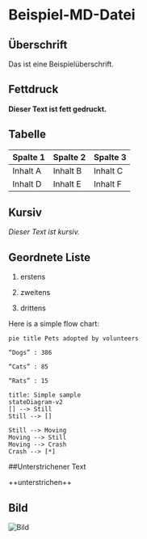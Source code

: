 # Beispiel-MD-Datei

## Überschrift

Das ist eine Beispielüberschrift.

## Fettdruck

**Dieser Text ist fett gedruckt.**

## Tabelle

| Spalte 1 | Spalte 2 | Spalte 3 |
|----------|----------|----------|
| Inhalt A | Inhalt B | Inhalt C |
| Inhalt D | Inhalt E | Inhalt F |

## Kursiv


*Dieser Text ist kursiv.*

## Geordnete Liste

1. erstens

2. zweitens

3. drittens

Here is a simple flow chart:

```mermaid
pie title Pets adopted by volunteers

“Dogs” : 386

“Cats” : 85

“Rats” : 15

title: Simple sample
stateDiagram-v2
[] --> Still
Still --> []

Still --> Moving
Moving --> Still
Moving --> Crash
Crash --> [*]

```

##Unterstrichener Text

++unterstrichen++

## Bild

![Bild](https://codecaptured.com/blog/images/Markdown-Logo.png)





